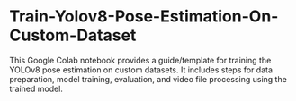 # Train-Yolov8-Pose-Estimation-On-Custom-Dataset
This Google Colab notebook provides a guide/template for training the YOLOv8 pose estimation on custom datasets. It includes steps for data preparation, model training, evaluation, and video file processing using the trained model.
